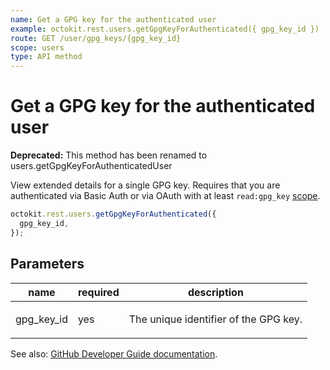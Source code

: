 ```yaml
---
name: Get a GPG key for the authenticated user
example: octokit.rest.users.getGpgKeyForAuthenticated({ gpg_key_id })
route: GET /user/gpg_keys/{gpg_key_id}
scope: users
type: API method
---
```


# Get a GPG key for the authenticated user

**Deprecated:** This method has been renamed to users.getGpgKeyForAuthenticatedUser

View extended details for a single GPG key. Requires that you are authenticated via Basic Auth or via OAuth with at least `read:gpg_key` [scope](https://docs.github.com/enterprise-cloud@latest//apps/building-oauth-apps/understanding-scopes-for-oauth-apps/).

```js
octokit.rest.users.getGpgKeyForAuthenticated({
  gpg_key_id,
});
```

## Parameters

<table>
  <thead>
    <tr>
      <th>name</th>
      <th>required</th>
      <th>description</th>
    </tr>
  </thead>
  <tbody>
    <tr><td>gpg_key_id</td><td>yes</td><td>

The unique identifier of the GPG key.

</td></tr>
  </tbody>
</table>

See also: [GitHub Developer Guide documentation](https://docs.github.com/enterprise-cloud@latest//rest/reference/users#get-a-gpg-key-for-the-authenticated-user).

